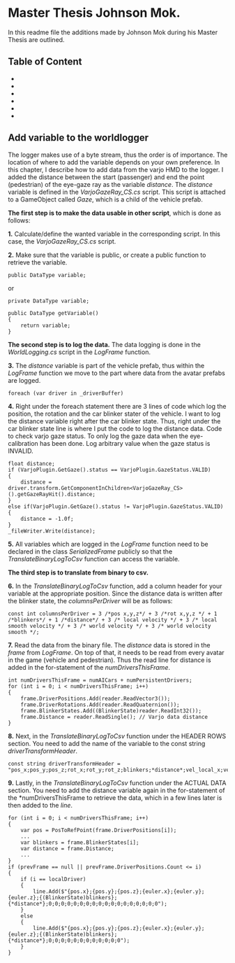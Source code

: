 # Master Thesis Johnson Mok.
In this readme file the additions made by Johnson Mok during his Master Thesis are outlined.

## Table of Content
- 
-
-
-
-
-

## Add variable to the worldlogger
The logger makes use of a byte stream, thus the order is of importance. The location of where to add the variable depends on your own preference. In this chapter, I describe how to add data from the varjo HMD to the logger.
I added the distance between the start (passenger) and end the point (pedestrian) of the eye-gaze ray as the variable *distance*. The *distance* variable is defined in the *VarjoGazeRay_CS.cs* script. 
This script is attached to a GameObject called *Gaze*, which is a child of the vehicle prefab. 

**The first step is to make the data usable in other script**, which is done as follows:

**1.** Calculate/define the wanted variable in the corresponding script. In this case, the *VarjoGazeRay_CS.cs* script.

**2.** Make sure that the variable is public, or create a public function to retrieve the variable. 
```
public DataType variable;
```
or
```
private DataType variable;

public DataType getVariable()
{
	return variable;
}
```
**The second step is to log the data.** The data logging is done in the *WorldLogging.cs* script in the *LogFrame* function. 

**3.** The *distance* variable is part of the vehicle prefab, thus within the *LogFrame* function we move to the part where data from the avatar prefabs are logged.
```
foreach (var driver in _driverBuffer)
```
**4.** Right under the foreach statement there are 3 lines of code which log the position, the rotation and the car blinker stater of the vehicle. I want to log the distance variable right after the car blinker state. Thus, right under the car blinker state line is where I put the code to log the distance data.
Code to check varjo gaze status. To only log the gaze data when the eye-calibration has been done. Log arbitrary value when the gaze status is INVALID.
```
float distance;
if (VarjoPlugin.GetGaze().status == VarjoPlugin.GazeStatus.VALID)
{
	distance = driver.transform.GetComponentInChildren<VarjoGazeRay_CS>().getGazeRayHit().distance;
}
else if(VarjoPlugin.GetGaze().status != VarjoPlugin.GazeStatus.VALID)
{
	distance = -1.0f; 
}
_fileWriter.Write(distance);
```
**5.** All variables which are logged in the *LogFrame* function need to be declared in the class *SerializedFrame* publicly so that the *TranslateBinaryLogToCsv* function can access the variable.

**The third step is to translate from binary to csv.**

**6.** In the *TranslateBinaryLogToCsv* function, add a column header for your variable at the appropriate position. Since the distance data is written after the blinker state, the *columnsPerDriver* will be as follows:
```
const int columnsPerDriver = 3 /*pos x,y,z*/ + 3 /*rot x,y,z */ + 1 /*blinkers*/ + 1 /*distance*/ + 3 /* local velocity */ + 3 /* local smooth velocity */ + 3 /* world velocity */ + 3 /* world velocity smooth */;
```
**7.** Read the data from the binary file. The *distance* data is stored in the *frame* from *LogFrame*. On top of that, it needs to be read from every avatar in the game (vehicle and pedestrian). Thus the read line for distance is added in the for-statement of the *numDriversThisFrame*.
```
int numDriversThisFrame = numAICars + numPersistentDrivers;
for (int i = 0; i < numDriversThisFrame; i++)
{
	frame.DriverPositions.Add(reader.ReadVector3());
	frame.DriverRotations.Add(reader.ReadQuaternion());
	frame.BlinkerStates.Add((BlinkerState)reader.ReadInt32());
	frame.Distance = reader.ReadSingle(); // Varjo data distance
}
```
**8.** Next, in the *TranslateBinaryLogToCsv* function under the HEADER ROWS section. You need to add the name of the variable to the const string *driverTransformHeader*.
```
const string driverTransformHeader = "pos_x;pos_y;pos_z;rot_x;rot_y;rot_z;blinkers;*distance*;vel_local_x;vel_local_y;vel_local_z;vel_local_smooth_x;vel_local_smooth_y;vel_local_smooth_z;vel_x;vel_y;vel_z;vel_smooth_x;vel_smooth_y;vel_smooth_z"; 
```
**9.** Lastly, in the *TranslateBinaryLogToCsv* function under the ACTUAL DATA section. You need to add the distance variable again in the for-statement of the *numDriversThisFrame to retrieve the data, which in a few lines later is then added to the *line*.
```
for (int i = 0; i < numDriversThisFrame; i++)
{
	var pos = PosToRefPoint(frame.DriverPositions[i]);
	...
	var blinkers = frame.BlinkerStates[i];
	var distance = frame.Distance;
	...
}
if (prevFrame == null || prevFrame.DriverPositions.Count <= i)
{
	if (i == localDriver)
	{
		line.Add($"{pos.x};{pos.y};{pos.z};{euler.x};{euler.y};{euler.z};{(BlinkerState)blinkers};{*distance*};0;0;0;0;0;0;0;0;0;0;0;0;0;0;0;0;0;0");
	}
	else
	{
		line.Add($"{pos.x};{pos.y};{pos.z};{euler.x};{euler.y};{euler.z};{(BlinkerState)blinkers};{*distance*};0;0;0;0;0;0;0;0;0;0;0;0");
	}
}
```




























	